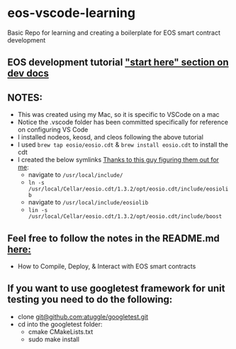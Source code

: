# eos-vscode-learning
Basic Repo for learning and creating a boilerplate for EOS smart contract development

## EOS development tutorial ["start here" section on dev docs](https://developers.eos.io/eosio-home/docs)

## NOTES:
* This was created using my Mac, so it is specific to VSCode on a mac
* Notice the .vscode folder has been committed specifically for reference on configuring VS Code
* I installed nodeos, keosd, and cleos following the above tutorial
* I used `brew tap eosio/eosio.cdt` & `brew install eosio.cdt` to install the cdt
* I created the below symlinks [Thanks to this guy figuring them out for me](https://github.com/TovarishFin/eos-vscode-smart-contract-boilerplate):
  * navigate to `/usr/local/include/`
  * `ln -s /usr/local/Cellar/eosio.cdt/1.3.2/opt/eosio.cdt/include/eosiolib`
  * navigate to `/usr/local/include/eosiolib`
  * `lin -s /usr/local/Cellar/eosio.cdt/1.3.2/opt/eosio.cdt/include/boost`

## Feel free to follow the notes in the README.md [here:](https://github.com/TovarishFin/eos-vscode-smart-contract-boilerplate)
 * How to Compile, Deploy, & Interact with EOS smart contracts

## If you want to use googletest framework for unit testing you need to do the following:
 * clone [git@github.com:atuggle/googletest.git](git@github.com:atuggle/googletest.git)
 * cd into the googletest folder:
    * cmake CMakeLists.txt
    * sudo make install

    